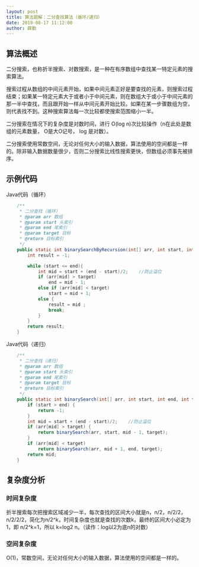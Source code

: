 ```yaml
---
layout: post
title: 算法题解：二分查找算法（循环/递归）
date: 2019-08-17 11:12:00
author: 薛勤
---
```

## 算法概述

二分搜索，也称折半搜索、对数搜索，是一种在有序数组中查找某一特定元素的搜索算法。

搜索过程从数组的中间元素开始，如果中间元素正好是要查找的元素，则搜索过程结束；如果某一特定元素大于或者小于中间元素，则在数组大于或小于中间元素的那一半中查找，而且跟开始一样从中间元素开始比较。如果在某一步骤数组为空，则代表找不到。这种搜索算法每一次比较都使搜索范围缩小一半。

二分搜索在情况下的复杂度是对数时间，进行 O(log n)次比较操作（n在此处是数组的元素数量， O是大O记号， log 是对数）。

二分搜索使用常数空间，无论对任何大小的输入数据，算法使用的空间都是一样的。除非输入数据数量很少，否则二分搜索比线性搜索更快，但数组必须事先被排序。

## 示例代码

Java代码（循环）

```java
    /**
     * 二分查找（循环）
     * @param arr 数组
     * @param start 头索引
     * @param end 尾索引
     * @param target 目标
     * @return 目标索引
     */
    public static int binarySearchByRecursion(int[] arr, int start, int end, int target){
        int result = -1;

        while (start <= end){
            int mid = start + (end - start)/2;    //防止溢位
            if (arr[mid] > target)
                end = mid - 1;
            else if (arr[mid] < target)
                start = mid + 1;
            else {
                result = mid ;
                break;
            }
        }
        return result;
    }
```

Java代码（递归）

```java
    /**
     * 二分查找（递归）
     * @param arr 数组
     * @param start 头索引
     * @param end 尾索引
     * @param target 目标
     * @return 目标索引
     */
    public static int binarySearch(int[] arr, int start, int end, int target){
        if (start > end) {
            return -1;
        }
        int mid = start + (end - start)/2;    //防止溢位
        if (arr[mid] > target) {
            return binarySearch(arr, start, mid - 1, target);
        }
        if (arr[mid] < target)
            return binarySearch(arr, mid + 1, end, target);
        return mid;
    }
```

## 复杂度分析

### 时间复杂度

折半搜索每次把搜索区域减少一半，每次查找的区间大小就是n，n/2，n/2/2，n/2/2/2，简化为n/2^k，时间复杂度也就是查找的次数k，最终的区间大小必定为1，即 n/2^k=1，所以 k=log2 n。（读作：log以2为底n的对数）

### 空间复杂度

O(1)，常数空间，无论对任何大小的输入数据，算法使用的空间都是一样的。

